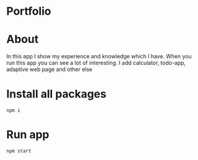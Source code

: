 # Portfolio

# About

In this app I show my experience and knowledge which I have. 
When you run this app you can see a lot of interesting. I add calculator, todo-app, adaptive web page and other else


#  Install all packages
`npm i`

# Run app

`npm start`

